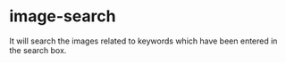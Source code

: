 # image-search
It will search the images related to keywords which have been entered in the search box.
